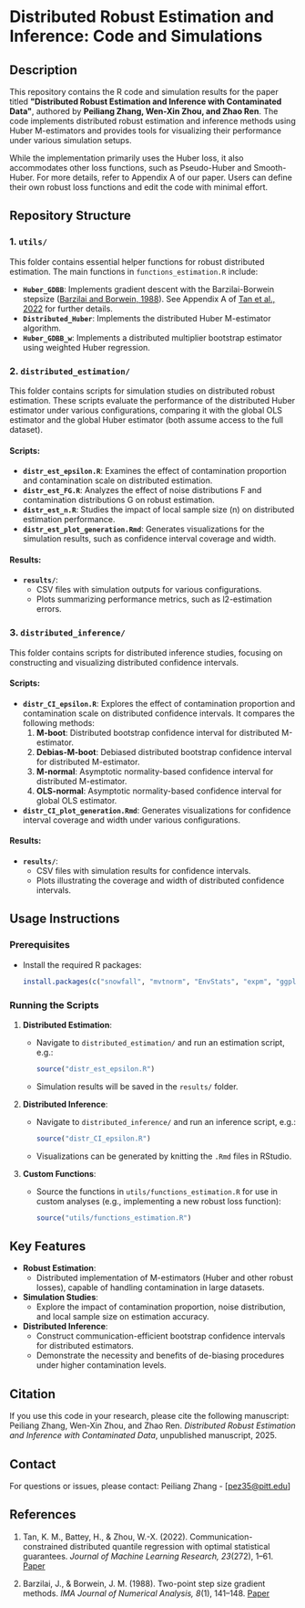 # **Distributed Robust Estimation and Inference: Code and Simulations**

## **Description**

This repository contains the R code and simulation results for the paper titled **"Distributed Robust Estimation and Inference with Contaminated Data"**, authored by **Peiliang Zhang, Wen-Xin Zhou, and Zhao Ren**. The code implements distributed robust estimation and inference methods using Huber M-estimators and provides tools for visualizing their performance under various simulation setups.  

While the implementation primarily uses the Huber loss, it also accommodates other loss functions, such as Pseudo-Huber and Smooth-Huber. For more details, refer to Appendix A of our paper. Users can define their own robust loss functions and edit the code with minimal effort.

## **Repository Structure**

### **1. `utils/`**
This folder contains essential helper functions for robust distributed estimation. The main functions in `functions_estimation.R` include:

- **`Huber_GDBB`**: Implements gradient descent with the Barzilai-Borwein stepsize ([Barzilai and Borwein, 1988](https://academic.oup.com/imajna/article-abstract/8/1/141/802460)). See Appendix A of [Tan et al., 2022](https://jmlr.org/papers/v23/21-1269.html) for further details.
- **`Distributed_Huber`**: Implements the distributed Huber M-estimator algorithm.
- **`Huber_GDBB_w`**: Implements a distributed multiplier bootstrap estimator using weighted Huber regression.


### **2. `distributed_estimation/`**
This folder contains scripts for simulation studies on distributed robust estimation. These scripts evaluate the performance of the distributed Huber estimator under various configurations, comparing it with the global OLS estimator and the global Huber estimator (both assume access to the full dataset).

#### **Scripts**:
- **`distr_est_epsilon.R`**: Examines the effect of contamination proportion and contamination scale on distributed estimation.
- **`distr_est_FG.R`**: Analyzes the effect of noise distributions F and contamination distributions G on robust estimation.
- **`distr_est_n.R`**: Studies the impact of local sample size (n) on distributed estimation performance.
- **`distr_est_plot_generation.Rmd`**: Generates visualizations for the simulation results, such as confidence interval coverage and width.

#### **Results**:
- **`results/`**:
  - CSV files with simulation outputs for various configurations.
  - Plots summarizing performance metrics, such as l2-estimation errors.


### **3. `distributed_inference/`**
This folder contains scripts for distributed inference studies, focusing on constructing and visualizing distributed confidence intervals.

#### **Scripts**:
- **`distr_CI_epsilon.R`**: Explores the effect of contamination proportion and contamination scale on distributed confidence intervals. It compares the following methods:
  1. **M-boot**: Distributed bootstrap confidence interval for distributed M-estimator.
  2. **Debias-M-boot**: Debiased distributed bootstrap confidence interval for distributed M-estimator.
  3. **M-normal**: Asymptotic normality-based confidence interval for distributed M-estimator.
  4. **OLS-normal**: Asymptotic normality-based confidence interval for global OLS estimator.
- **`distr_CI_plot_generation.Rmd`**: Generates visualizations for confidence interval coverage and width under various configurations.

#### **Results**:
- **`results/`**:
  - CSV files with simulation results for confidence intervals.
  - Plots illustrating the coverage and width of distributed confidence intervals.

## **Usage Instructions**

### **Prerequisites**
- Install the required R packages:
  ```r
  install.packages(c("snowfall", "mvtnorm", "EnvStats", "expm", "ggplot2", "tidyverse", "dplyr"))
  ```
  
### **Running the Scripts**
1. **Distributed Estimation**:
   - Navigate to `distributed_estimation/` and run an estimation script, e.g.:
     ```r
     source("distr_est_epsilon.R")
     ```
   - Simulation results will be saved in the `results/` folder.

2. **Distributed Inference**:
   - Navigate to `distributed_inference/` and run an inference script, e.g.:
     ```r
     source("distr_CI_epsilon.R")
     ```
   - Visualizations can be generated by knitting the `.Rmd` files in RStudio.

3. **Custom Functions**:
   - Source the functions in `utils/functions_estimation.R` for use in custom analyses (e.g., implementing a new robust loss function):
     ```r
     source("utils/functions_estimation.R")
     ```

## **Key Features**
- **Robust Estimation**:
  - Distributed implementation of M-estimators (Huber and other robust losses), capable of handling contamination in large datasets.
- **Simulation Studies**:
  - Explore the impact of contamination proportion, noise distribution, and local sample size on estimation accuracy.
- **Distributed Inference**:
  - Construct communication-efficient bootstrap confidence intervals for distributed estimators.
  - Demonstrate the necessity and benefits of de-biasing procedures under higher contamination levels.


## **Citation**
If you use this code in your research, please cite the following manuscript:  
Peiliang Zhang, Wen-Xin Zhou, and Zhao Ren. *Distributed Robust Estimation and Inference with Contaminated Data*, unpublished manuscript, 2025.


## **Contact**
For questions or issues, please contact:
Peiliang Zhang - [pez35@pitt.edu]


## **References**
1. Tan, K. M., Battey, H., & Zhou, W.-X. (2022). Communication-constrained distributed quantile regression with optimal statistical guarantees. *Journal of Machine Learning Research, 23*(272), 1–61. [Paper](https://jmlr.org/papers/v23/21-1269.html)

2. Barzilai, J., & Borwein, J. M. (1988). Two-point step size gradient methods. *IMA Journal of Numerical Analysis, 8*(1), 141–148. [Paper](https://academic.oup.com/imajna/article-abstract/8/1/141/802460)


